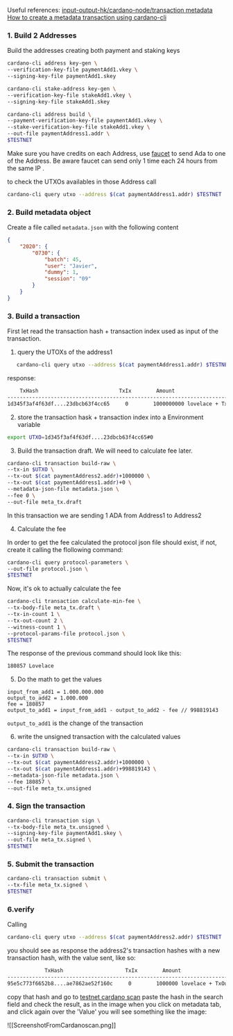 Useful references:
[input-output-hk/cardano-node/transaction metadata](https://github.com/input-output-hk/cardano-node/blob/master/doc/reference/tx-metadata.md)
[How to create a metadata transaction using cardano-cli](https://developers.cardano.org/docs/transaction-metadata/how-to-create-a-metadata-transaction-cli/)

### 1. Build 2 Addresses

Build the addresses creating both payment and staking keys

```bash
cardano-cli address key-gen \
--verification-key-file paymentAdd1.vkey \
--signing-key-file paymentAdd1.skey
```

```bash
cardano-cli stake-address key-gen \
--verification-key-file stakeAdd1.vkey \
--signing-key-file stakeAdd1.skey
```

```bash
cardano-cli address build \
--payment-verification-key-file paymentAdd1.vkey \
--stake-verification-key-file stakeAdd1.vkey \
--out-file paymentAddress1.addr \
$TESTNET
```

Make sure you have credits on each Address, use [faucet](https://testnets.cardano.org/en/testnets/cardano/tools/faucet/) to send Ada to one of the Address. Be aware faucet can send only 1 time each 24 hours from the same IP .

to check the UTXOs availables in those Address call
```bash
cardano-cli query utxo --address $(cat paymentAddress1.addr) $TESTNET
```

### 2. Build metadata object

Create a file called `metadata.json`  with the following content

```json
{
	"2020": {
		"0730": {
			"batch": 45,
			"user": "Javier",
			"dummy": 1,
			"session": "09"
		}
	}
}
```


### 3. Build a transaction

First let read the transaction hash + transaction index used as input of the transaction.

1. query the UTOXs of the address1
```bash
   cardano-cli query utxo --address $(cat paymentAddress1.addr) $TESTNET
```
response:
```bash
    TxHash                          TxIx        Amount
-----------------------------------------------------------------------------------
1d345f3af4f63df....23dbcb63f4cc65     0        1000000000 lovelace + TxOutDatumNone

```

2. store the transaction hask + transaction index into a Environment variable
```bash
export UTXO=1d345f3af4f63df....23dbcb63f4cc65#0
```

3. Build the transaction draft. We will need to calculate fee later.

```bash
cardano-cli transaction build-raw \
--tx-in $UTXO \
--tx-out $(cat paymentAddress2.addr)+1000000 \
--tx-out $(cat paymentAddress1.addr)+0 \
--metadata-json-file metadata.json \
--fee 0 \
--out-file meta_tx.draft
```
In this transaction we are sending 1 ADA from Address1 to Address2

4. Calculate the fee

In order to get the fee calculated the protocol json file should exist, if not, create it calling the flollowing command:

```bash
cardano-cli query protocol-parameters \
--out-file protocol.json \
$TESTNET
```

Now, it's ok to actually calculate the fee

```bash
cardano-cli transaction calculate-min-fee \
--tx-body-file meta_tx.draft \
--tx-in-count 1 \
--tx-out-count 2 \
--witness-count 1 \
--protocol-params-file protocol.json \
$TESTNET 
``` 

The response of the previous command should look like this:
```bash
180857 Lovelace
```

5. Do the math to get the values

```JS
input_from_add1 = 1.000.000.000
output_to_add2 = 1.000.000
fee = 180857
output_to_add1 = input_from_add1 - output_to_add2 - fee // 998819143

```
`output_to_add1` is the change of the transaction

6. write the unsigned transaction with the calculated values

```bash
cardano-cli transaction build-raw \
--tx-in $UTXO \
--tx-out $(cat paymentAddress2.addr)+1000000 \
--tx-out $(cat paymentAddress1.addr)+998819143 \
--metadata-json-file metadata.json \
--fee 180857 \
--out-file meta_tx.unsigned
```

### 4. Sign the transaction

```bash
cardano-cli transaction sign \
--tx-body-file meta_tx.unsigned \
--signing-key-file paymentAdd1.skey \
--out-file meta_tx.signed \
$TESTNET 
```

### 5. Submit the transaction
```bash
cardano-cli transaction submit \
--tx-file meta_tx.signed \
$TESTNET
```

### 6.verify 
Calling
```bash
cardano-cli query utxo --address $(cat paymentAddress2.addr) $TESTNET
```

you should see as response the address2's transaction hashes  with a new transaction hash, with the value sent, like so:
```bash
			TxHash                    TxIx        Amount
-----------------------------------------------------------------------------------
95e5c773f6652b8....ae7862ae52f160c     0        1000000 lovelace + TxOutDatumNone

```

copy that hash and go to [testnet cardano scan](https://testnet.cardanoscan.io/) paste the hash in the search field and check the result, as in the image when you click on metadata tab, and click again over the 'Value'  you will see something like the image:

![[ScreenshotFromCardanoscan.png]]